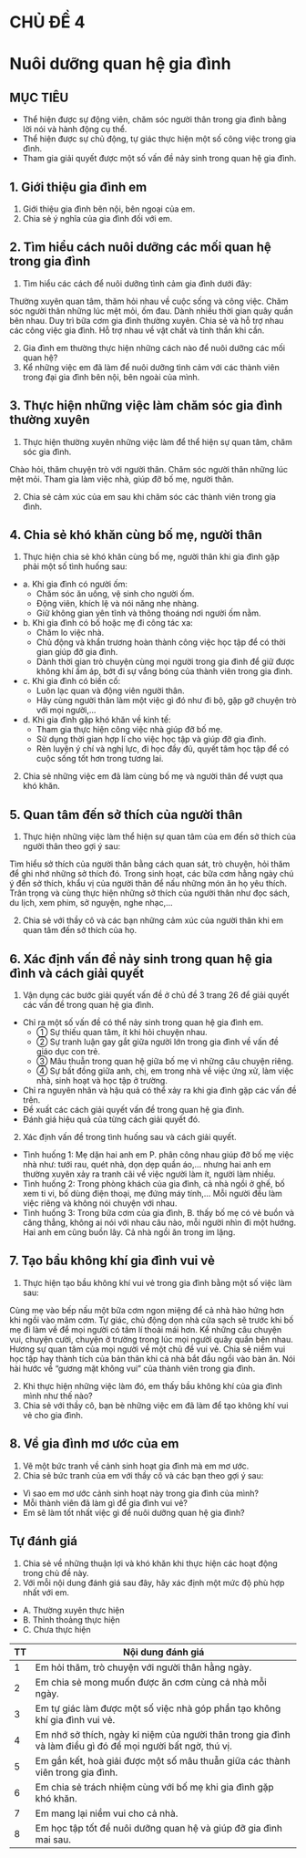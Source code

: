 # CHỦ ĐỀ 4
# Nuôi dưỡng quan hệ gia đình

## MỤC TIÊU
- Thể hiện được sự động viên, chăm sóc người thân trong gia đình bằng lời nói và hành động cụ thể.
- Thể hiện được sự chủ động, tự giác thực hiện một số công việc trong gia đình.
- Tham gia giải quyết được một số vấn đề nảy sinh trong quan hệ gia đình.

## 1. Giới thiệu gia đình em
1. Giới thiệu gia đình bên nội, bên ngoại của em.
2. Chia sẻ ý nghĩa của gia đình đối với em.

## 2. Tìm hiểu cách nuôi dưỡng các mối quan hệ trong gia đình
1. Tìm hiểu các cách để nuôi dưỡng tình cảm gia đình dưới đây:

Thường xuyên quan tâm, thăm hỏi nhau về cuộc sống và công việc.
Chăm sóc người thân những lúc mệt mỏi, ốm đau.
Dành nhiều thời gian quây quần bên nhau.
Duy trì bữa cơm gia đình thường xuyên.
Chia sẻ và hỗ trợ nhau các công việc gia đình.
Hỗ trợ nhau về vật chất và tinh thần khi cần.

2. Gia đình em thường thực hiện những cách nào để nuôi dưỡng các mối quan hệ?
3. Kể những việc em đã làm để nuôi dưỡng tình cảm với các thành viên trong đại gia đình bên nội, bên ngoài của mình.

## 3. Thực hiện những việc làm chăm sóc gia đình thường xuyên
1. Thực hiện thường xuyên những việc làm để thể hiện sự quan tâm, chăm sóc gia đình.

Chào hỏi, thăm chuyện trò với người thân.
Chăm sóc người thân những lúc mệt mỏi.
Tham gia làm việc nhà, giúp đỡ bố mẹ, người thân.

2. Chia sẻ cảm xúc của em sau khi chăm sóc các thành viên trong gia đình.

## 4. Chia sẻ khó khăn cùng bố mẹ, người thân
1. Thực hiện chia sẻ khó khăn cùng bố mẹ, người thân khi gia đình gặp phải một số tình huống sau:
  - a. Khi gia đình có người ốm:
    - Chăm sóc ăn uống, vệ sinh cho người ốm.
    - Động viên, khích lệ và nói năng nhẹ nhàng.
    - Giữ không gian yên tĩnh và thông thoáng nơi người ốm nằm.
  - b. Khi gia đình có bố hoặc mẹ đi công tác xa:
    - Chăm lo việc nhà.
    - Chủ động và khẩn trương hoàn thành công việc học tập để có thời gian giúp đỡ gia đình.
    - Dành thời gian trò chuyện cùng mọi người trong gia đình để giữ được không khí ấm áp, bớt đi sự vắng bóng của thành viên trong gia đình.
  - c. Khi gia đình có biến cố:
    - Luôn lạc quan và động viên người thân.
    - Hãy cùng người thân làm một việc gì đó như đi bộ, gặp gỡ chuyện trò với mọi người,...
  - d. Khi gia đình gặp khó khăn về kinh tế:
    - Tham gia thực hiện công việc nhà giúp đỡ bố mẹ.
    - Sử dụng thời gian hợp lí cho việc học tập và giúp đỡ gia đình.
    - Rèn luyện ý chí và nghị lực, đi học đầy đủ, quyết tâm học tập để có cuộc sống tốt hơn trong tương lai.
2. Chia sẻ những việc em đã làm cùng bố mẹ và người thân để vượt qua khó khăn.

## 5. Quan tâm đến sở thích của người thân
1. Thực hiện những việc làm thể hiện sự quan tâm của em đến sở thích của người thân theo gợi ý sau:

Tìm hiểu sở thích của người thân bằng cách quan sát, trò chuyện, hỏi thăm để ghi nhớ những sở thích đó.
Trong sinh hoạt, các bữa cơm hằng ngày chú ý đến sở thích, khẩu vị của người thân để nấu những món ăn họ yêu thích.
Trân trọng và cùng thực hiện những sở thích của người thân như đọc sách, du lịch, xem phim, sở nguyện, nghe nhạc,...

2. Chia sẻ với thầy cô và các bạn những cảm xúc của người thân khi em quan tâm đến sở thích của họ.

## 6. Xác định vấn đề nảy sinh trong quan hệ gia đình và cách giải quyết
1. Vận dụng các bước giải quyết vấn đề ở chủ đề 3 trang 26 để giải quyết các vấn đề trong quan hệ gia đình.
  - Chỉ ra một số vấn đề có thể nảy sinh trong quan hệ gia đình em.
    - ① Sự thiếu quan tâm, ít khi hỏi chuyện nhau.
    - ② Sự tranh luận gay gắt giữa người lớn trong gia đình về vấn đề giáo dục con trẻ.
    - ③ Mâu thuẫn trong quan hệ giữa bố mẹ vì những câu chuyện riêng.
    - ④ Sự bất đồng giữa anh, chị, em trong nhà về việc ứng xử, làm việc nhà, sinh hoạt và học tập ở trường.
  - Chỉ ra nguyên nhân và hậu quả có thể xảy ra khi gia đình gặp các vấn đề trên.
  - Đề xuất các cách giải quyết vấn đề trong quan hệ gia đình.
  - Đánh giá hiệu quả của từng cách giải quyết đó.
2. Xác định vấn đề trong tình huống sau và cách giải quyết.
  - Tình huống 1: Mẹ dặn hai anh em P. phân công nhau giúp đỡ bố mẹ việc nhà như: tưới rau, quét nhà, dọn dẹp quần áo,... nhưng hai anh em thường xuyên xảy ra tranh cãi về việc người làm ít, người làm nhiều.
  - Tình huống 2: Trong phòng khách của gia đình, cả nhà ngồi ở ghế, bố xem ti vi, bố dùng điện thoại, mẹ đứng máy tính,... Mỗi người đều làm việc riêng và không nói chuyện với nhau.
  - Tình huống 3: Trong bữa cơm của gia đình, B. thấy bố mẹ có vẻ buồn và căng thẳng, không ai nói với nhau câu nào, mỗi người nhìn đi một hướng. Hai anh em cũng buồn lây. Cả nhà ngồi ăn trong im lặng.

## 7. Tạo bầu không khí gia đình vui vẻ
1. Thực hiện tạo bầu không khí vui vẻ trong gia đình bằng một số việc làm sau:

Cùng mẹ vào bếp nấu một bữa cơm ngon miệng để cả nhà hào hứng hơn khi ngồi vào mâm cơm.
Tự giác, chủ động dọn nhà cửa sạch sẽ trước khi bố mẹ đi làm về để mọi người có tâm lí thoải mái hơn.
Kể những câu chuyện vui, chuyện cười, chuyện ở trường trong lúc mọi người quây quần bên nhau.
Hương sự quan tâm của mọi người về một chủ đề vui vẻ.
Chia sẻ niềm vui học tập hay thành tích của bản thân khi cả nhà bắt đầu ngồi vào bàn ăn.
Nói hài hước về “gương mặt không vui” của thành viên trong gia đình.

2. Khi thực hiện những việc làm đó, em thấy bầu không khí của gia đình mình như thế nào?
3. Chia sẻ với thầy cô, bạn bè những việc em đã làm để tạo không khí vui vẻ cho gia đình.

## 8. Về gia đình mơ ước của em
1. Vẽ một bức tranh về cảnh sinh hoạt gia đình mà em mơ ước.
2. Chia sẻ bức tranh của em với thầy cô và các bạn theo gợi ý sau:
  - Vì sao em mơ ước cảnh sinh hoạt này trong gia đình của mình?
  - Mỗi thành viên đã làm gì để gia đình vui vẻ?
  - Em sẽ làm tốt nhất việc gì để nuôi dưỡng quan hệ gia đình?

## Tự đánh giá
1. Chia sẻ về những thuận lợi và khó khăn khi thực hiện các hoạt động trong chủ đề này.
2. Với mỗi nội dung đánh giá sau đây, hãy xác định một mức độ phù hợp nhất với em.
  - A. Thường xuyên thực hiện
  - B. Thỉnh thoảng thực hiện
  - C. Chưa thực hiện

| TT | Nội dung đánh giá |
|---|---|
| 1 | Em hỏi thăm, trò chuyện với người thân hằng ngày. |
| 2 | Em chia sẻ mong muốn được ăn cơm cùng cả nhà mỗi ngày. |
| 3 | Em tự giác làm được một số việc nhà góp phần tạo không khí gia đình vui vẻ. |
| 4 | Em nhớ sở thích, ngày kỉ niệm của người thân trong gia đình và làm điều gì đó để mọi người bất ngờ, thú vị. |
| 5 | Em gắn kết, hoà giải được một số mâu thuẫn giữa các thành viên trong gia đình. |
| 6 | Em chia sẻ trách nhiệm cùng với bố mẹ khi gia đình gặp khó khăn. |
| 7 | Em mang lại niềm vui cho cả nhà. |
| 8 | Em học tập tốt để nuôi dưỡng quan hệ và giúp đỡ gia đình mai sau. |
